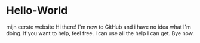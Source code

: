 # Hello-World
mijn eerste website 
Hi there! I'm new to GitHub and i have no idea what I'm doing. If you want to help, feel free. I can use all the help I can get. Bye now. 
